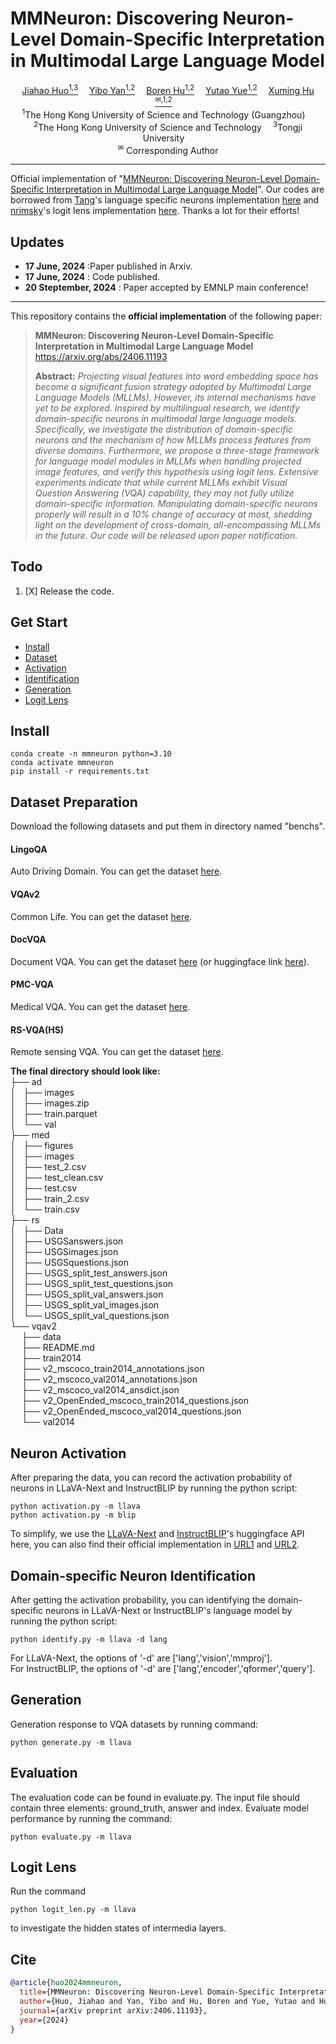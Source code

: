 # MMNeuron: Discovering Neuron-Level Domain-Specific Interpretation in Multimodal Large Language Model

<div>
<div align="center">
    <a href='https://openreview.net/profile?id=~Jiahao_Huo2' target='_blank'>Jiahao Huo<sup>1,3</sup></a> 
    <a href='https://openreview.net/profile?id=~Yibo_Yan1' target='_blank'>Yibo Yan<sup>1,2</sup></a> 
    <a href='https://scholar.google.com/citations?user=d6B67dUAAAAJ&hl=en' target='_blank'>Boren Hu<sup>1,2</sup></a> 
    <a href='https://ait.hkust-gz.edu.cn/archives/3729' target='_blank'>Yutao Yue<sup>1,2</sup></a> 
    <a href='https://xuminghu.github.io/' target='_blank'>Xuming Hu<sup>✉,1,2</sup></a> 
</div>
<div>
<div align="center">
    <sup>1</sup>The Hong Kong University of Science and Technology (Guangzhou) <br>   
    <sup>2</sup>The Hong Kong University of Science and Technology   
    <sup>3</sup>Tongji University <br>  
    <sup>✉</sup> Corresponding Author
</div>

---

Official implementation of "[MMNeuron: Discovering Neuron-Level Domain-Specific Interpretation in Multimodal Large Language Model](https://arxiv.org/abs/2406.11193)".
Our codes are borrowed from [Tang](https://github.com/StevenTang1998)'s language specific neurons implementation [here](https://github.com/RUCAIBox/Language-Specific-Neurons) and [nrimsky](https://github.com/nrimsky)'s logit lens implementation [here](https://github.com/nrimsky/LM-exp/blob/main/intermediate_decoding/intermediate_decoding.py). Thanks a lot for their efforts!

## Updates

- **17 June, 2024** :Paper published in Arxiv.
- **17 June, 2024** : Code published.
- **20 Steptember, 2024** : Paper accepted by EMNLP main conference!

---

This repository contains the **official implementation** of the following paper:

> **MMNeuron: Discovering Neuron-Level Domain-Specific Interpretation in Multimodal Large Language Model** https://arxiv.org/abs/2406.11193
>
> **Abstract:** _Projecting visual features into word embedding space has become a significant fusion strategy adopted by Multimodal Large Language Models (MLLMs). However, its internal mechanisms have yet to be explored. Inspired by multilingual research, we identify domain-specific neurons in multimodal large language models. Specifically, we investigate the distribution of domain-specific neurons and the mechanism of how MLLMs process features from diverse domains. Furthermore, we propose a three-stage framework for language model modules in MLLMs when handling projected image features, and verify this hypothesis using logit lens. Extensive experiments indicate that while current MLLMs exhibit Visual Question Answering (VQA) capability, they may not fully utilize domain-specific information. Manipulating domain-specific neurons properly will result in a 10% change of accuracy at most, shedding light on the development of cross-domain, all-encompassing MLLMs in the future. Our code will be released upon paper notification._

## Todo

1. [X] Release the code.

## Get Start

- [Install](#install)
- [Dataset](#dataset-preparation)
- [Activation](#neuron-activation)
- [Identification](#domain-specific-neuron-identification)
- [Generation](#generation)
- [Logit Lens](#logit-lens)

## Install

```shell
conda create -n mmneuron python=3.10
conda activate mmneuron
pip install -r requirements.txt
```

## Dataset Preparation

Download the following datasets and put them in directory named "benchs".

#### LingoQA

Auto Driving Domain. You can get the dataset [here](https://github.com/wayveai/LingoQA).

#### VQAv2

Common Life. You can get the dataset [here](https://visualqa.org/download.html).

#### DocVQA

Document VQA. You can get the dataset [here](https://www.docvqa.org/datasets/docvqa) (or huggingface link [here](https://huggingface.co/datasets/pixparse/docvqa-single-page-questions)).

#### PMC-VQA

Medical VQA. You can get the dataset [here](https://www.docvqa.org/datasets/docvqa).

#### RS-VQA(HS)

Remote sensing VQA. You can get the dataset [here](https://zenodo.org/records/6344367). 

**The final directory should look like:**   
├── ad  
│   ├── images  
│   ├── images.zip  
│   ├── train.parquet  
│   └── val  
├── med  
│   ├── figures  
│   ├── images  
│   ├── test_2.csv  
│   ├── test_clean.csv  
│   ├── test.csv  
│   ├── train_2.csv  
│   └── train.csv  
├── rs  
│   ├── Data  
│   ├── USGSanswers.json  
│   ├── USGSimages.json     
│   ├── USGSquestions.json      
│   ├── USGS_split_test_answers.json      
│   ├── USGS_split_test_questions.json      
│   ├── USGS_split_val_answers.json      
│   ├── USGS_split_val_images.json      
│   └── USGS_split_val_questions.json     
└── vqav2     
&emsp;        ├── data     
&emsp;        ├── README.md  
&emsp;        ├── train2014  
&emsp;        ├── v2_mscoco_train2014_annotations.json    
&emsp;        ├── v2_mscoco_val2014_annotations.json     
&emsp;        ├── v2_mscoco_val2014_ansdict.json    
&emsp;        ├── v2_OpenEnded_mscoco_train2014_questions.json     
&emsp;        ├── v2_OpenEnded_mscoco_val2014_questions.json     
&emsp;        └── val2014     
   
## Neuron Activation

After preparing the data, you can record the activation probability of neurons in LLaVA-Next and InstructBLIP by running the python script:

```shell
python activation.py -m llava
python activation.py -m blip
```

To simplify, we use the [LLaVA-Next](https://huggingface.co/llava-hf/llava-v1.6-vicuna-7b-hf) and [InstructBLIP](https://huggingface.co/Salesforce/instructblip-vicuna-7b)'s huggingface API here, you can also find their official implementation in [URL1](https://github.com/haotian-liu/LLaVA/tree/main) and [URL2](https://github.com/salesforce/LAVIS/tree/main).

## Domain-specific Neuron Identification

After getting the activation probability, you can identifying the domain-specific neurons in LLaVA-Next or InstructBLIP's language model by running the python script:

```shell
python identify.py -m llava -d lang
```

For LLaVA-Next, the options of '-d' are ['lang','vision','mmproj'].   
For InstructBLIP, the options of '-d' are ['lang','encoder','qformer','query'].

## Generation

Generation response to VQA datasets by running command:

```shell
python generate.py -m llava
```

## Evaluation

The evaluation code can be found in evaluate.py. The input file should contain three elements: ground_truth, answer and index. Evaluate model performance by running the command:

```shell
python evaluate.py -m llava
```

## Logit Lens

Run the command

```shell
python logit_len.py -m llava
```

to investigate the hidden states of intermedia layers.

## Cite

```bibtex
@article{huo2024mmneuron,
  title={MMNeuron: Discovering Neuron-Level Domain-Specific Interpretation in Multimodal Large Language Model},
  author={Huo, Jiahao and Yan, Yibo and Hu, Boren and Yue, Yutao and Hu, Xuming},
  journal={arXiv preprint arXiv:2406.11193},
  year={2024}
}
```
